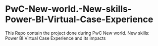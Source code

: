 # PwC-New-world.-New-skills-Power-BI-Virtual-Case-Experience
This Repo contain the project done during PwC New world. New skills: Power BI Virtual Case Experience and its impacts
